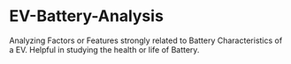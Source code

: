 # EV-Battery-Analysis
Analyzing Factors or Features strongly related to Battery Characteristics of a EV. Helpful in studying the health or life of Battery. 
